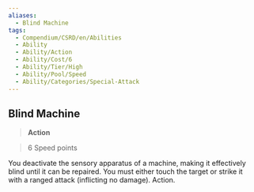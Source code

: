 ```yaml
---
aliases:
  - Blind Machine
tags:
  - Compendium/CSRD/en/Abilities
  - Ability
  - Ability/Action
  - Ability/Cost/6
  - Ability/Tier/High
  - Ability/Pool/Speed
  - Ability/Categories/Special-Attack
---
```

  
    
## Blind Machine    
>**Action**    
>6 Speed points  
    
You deactivate the sensory apparatus of a machine, making it effectively blind until it can be repaired. You must either touch the target or strike it with a ranged attack (inflicting no damage). Action.